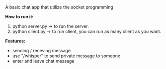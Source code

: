 A basic chat app that utilize the socket programming

**How to run it:**
1. python server.py -> to run the server.
2. python client.py -> to run client, you can run as many client as you want.

**Features:**
- sending / receving message
- use "/whisper" to send private message to someone
- enter and leave chat message